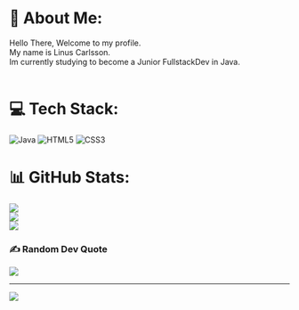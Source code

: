 # 💫 About Me:
Hello There, Welcome to my profile.<br>My name is Linus Carlsson.<br>Im currently studying to become a Junior FullstackDev in Java.<br><br>


# 💻 Tech Stack:
![Java](https://img.shields.io/badge/java-%23ED8B00.svg?style=for-the-badge&logo=openjdk&logoColor=white) ![HTML5](https://img.shields.io/badge/html5-%23E34F26.svg?style=for-the-badge&logo=html5&logoColor=white) ![CSS3](https://img.shields.io/badge/css3-%231572B6.svg?style=for-the-badge&logo=css3&logoColor=white)
# 📊 GitHub Stats:
![](https://github-readme-stats.vercel.app/api?username=Carlsson111&theme=dark&hide_border=false&include_all_commits=false&count_private=false)<br/>
![](https://github-readme-streak-stats.herokuapp.com/?user=Carlsson111&theme=dark&hide_border=false)<br/>
![](https://github-readme-stats.vercel.app/api/top-langs/?username=Carlsson111&theme=dark&hide_border=false&include_all_commits=false&count_private=false&layout=compact)

### ✍️ Random Dev Quote
![](https://quotes-github-readme.vercel.app/api?type=horizontal&theme=radical)

---
[![](https://visitcount.itsvg.in/api?id=Carlsson111&icon=0&color=0)](https://visitcount.itsvg.in)

